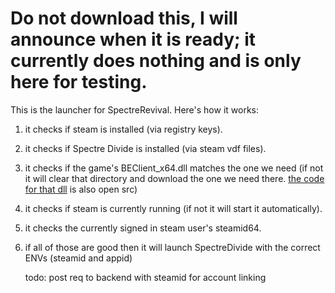 # Do not download this, I will announce when it is ready; it currently does nothing and is only here for testing.

This is the launcher for SpectreRevival. Here's how it works:

1) it checks if steam is installed (via registry keys).
2) it checks if Spectre Divide is installed (via steam vdf files).
3) it checks if the game's BEClient_x64.dll matches the one we need (if not it will clear that directory and download the one we need there. 
[the code for that dll](https://github.com/astroval0/SpectrePatcher) is also open src)
4) it checks if steam is currently running (if not it will start it automatically).
5) it checks the currently signed in steam user's steamid64.
6) if all of those are good then it will launch SpectreDivide with the correct ENVs (steamid and appid)

   todo: post req to backend with steamid for account linking
